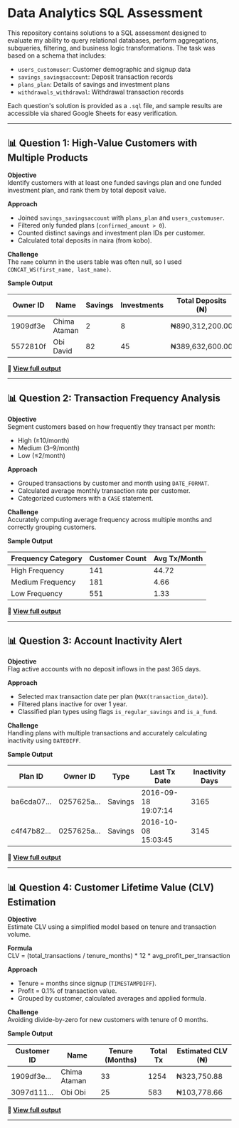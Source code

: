 # Data Analytics SQL Assessment

This repository contains solutions to a SQL assessment designed to evaluate my ability to query relational databases, perform aggregations, subqueries, filtering, and business logic transformations. The task was based on a schema that includes:

- `users_customuser`: Customer demographic and signup data
- `savings_savingsaccount`: Deposit transaction records
- `plans_plan`: Details of savings and investment plans
- `withdrawals_withdrawal`: Withdrawal transaction records

Each question's solution is provided as a `.sql` file, and sample results are accessible via shared Google Sheets for easy verification.

---

## 📊 Question 1: High-Value Customers with Multiple Products

**Objective**  
Identify customers with at least one funded savings plan and one funded investment plan, and rank them by total deposit value.

**Approach**  
- Joined `savings_savingsaccount` with `plans_plan` and `users_customuser`.
- Filtered only funded plans (`confirmed_amount > 0`).
- Counted distinct savings and investment plan IDs per customer.
- Calculated total deposits in naira (from kobo).

**Challenge**  
The `name` column in the users table was often null, so I used `CONCAT_WS(first_name, last_name)`.

**Sample Output**

| Owner ID | Name            | Savings | Investments | Total Deposits (₦) |
|----------|------------------|---------|-------------|---------------------|
| 1909df3e | Chima Ataman     | 2       | 8           | ₦890,312,200.00     |
| 5572810f | Obi David        | 82      | 45          | ₦389,632,600.00     |

**📎 [View full output](https://docs.google.com/spreadsheets/d/1oFtV2Y2KdefCac8WJucZh7DpLsneG2ut22ik01w5iKs/edit?usp=sharing)**

---

## 📊 Question 2: Transaction Frequency Analysis

**Objective**  
Segment customers based on how frequently they transact per month:
- High (≥10/month)
- Medium (3–9/month)
- Low (≤2/month)

**Approach**  
- Grouped transactions by customer and month using `DATE_FORMAT`.
- Calculated average monthly transaction rate per customer.
- Categorized customers with a `CASE` statement.

**Challenge**  
Accurately computing average frequency across multiple months and correctly grouping customers.

**Sample Output**

| Frequency Category | Customer Count | Avg Tx/Month |
|--------------------|----------------|--------------|
| High Frequency     | 141            | 44.72        |
| Medium Frequency   | 181            | 4.66         |
| Low Frequency      | 551            | 1.33         |

**📎 [View full output](https://docs.google.com/spreadsheets/d/1HaVbzbTq0scQvwq4ZjeOsiHSUQdqvsiGJe4F6zJOdGE/edit?usp=sharing)**

---

## 📊 Question 3: Account Inactivity Alert

**Objective**  
Flag active accounts with no deposit inflows in the past 365 days.

**Approach**  
- Selected max transaction date per plan (`MAX(transaction_date)`).
- Filtered plans inactive for over 1 year.
- Classified plan types using flags `is_regular_savings` and `is_a_fund`.

**Challenge**  
Handling plans with multiple transactions and accurately calculating inactivity using `DATEDIFF`.

**Sample Output**

| Plan ID         | Owner ID        | Type      | Last Tx Date        | Inactivity Days |
|------------------|------------------|-----------|----------------------|-----------------|
| ba6cda07...      | 0257625a...      | Savings   | 2016-09-18 19:07:14  | 3165            |
| c4f47b82...      | 0257625a...      | Savings   | 2016-10-08 15:03:45  | 3145            |

**📎 [View full output](https://docs.google.com/spreadsheets/d/1U50oCq-pocqK6nLhODVPZkTUP9GhTdfByQhuBbGLRaQ/edit?usp=sharing)**

---

## 📊 Question 4: Customer Lifetime Value (CLV) Estimation

**Objective**  
Estimate CLV using a simplified model based on tenure and transaction volume.

**Formula**  
CLV = (total_transactions / tenure_months) * 12 * avg_profit_per_transaction

**Approach**  
- Tenure = months since signup (`TIMESTAMPDIFF`).
- Profit = 0.1% of transaction value.
- Grouped by customer, calculated averages and applied formula.

**Challenge**  
Avoiding divide-by-zero for new customers with tenure of 0 months.

**Sample Output**

| Customer ID | Name              | Tenure (Months) | Total Tx | Estimated CLV (₦) |
|-------------|-------------------|------------------|----------|-------------------|
| 1909df3e... | Chima Ataman      | 33               | 1254     | ₦323,750.88       |
| 3097d111... | Obi Obi           | 25               | 583      | ₦103,778.66       |

**📎 [View full output](https://docs.google.com/spreadsheets/d/17kf1ODK4yAAjPRKw4Cpaid3NaYfe1cU4DQY4xmNZYOw/edit?usp=sharing)**

---